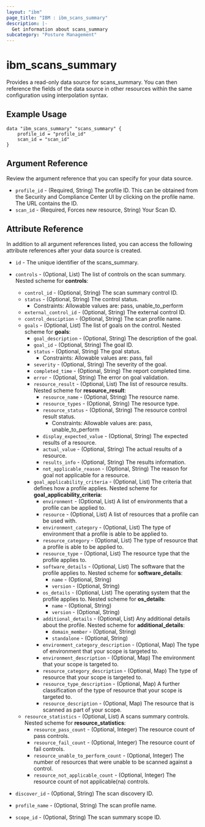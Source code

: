 ```yaml
---
layout: "ibm"
page_title: "IBM : ibm_scans_summary"
description: |-
  Get information about scans_summary
subcategory: "Posture Management"
---
```


# ibm_scans_summary

Provides a read-only data source for scans_summary. You can then reference the fields of the data source in other resources within the same configuration using interpolation syntax.

## Example Usage

```hcl
data "ibm_scans_summary" "scans_summary" {
	profile_id = "profile_id"
	scan_id = "scan_id"
}
```

## Argument Reference

Review the argument reference that you can specify for your data source.

* `profile_id` - (Required, String) The profile ID. This can be obtained from the Security and Compliance Center UI by clicking on the profile name. The URL contains the ID.
* `scan_id` - (Required, Forces new resource, String) Your Scan ID.

## Attribute Reference

In addition to all argument references listed, you can access the following attribute references after your data source is created.

* `id` - The unique identifier of the scans_summary.
* `controls` - (Optional, List) The list of controls on the scan summary.
Nested scheme for **controls**:
	* `control_id` - (Optional, String) The scan summary control ID.
	* `status` - (Optional, String) The control status.
	  * Constraints: Allowable values are: pass, unable_to_perform
	* `external_control_id` - (Optional, String) The external control ID.
	* `control_desciption` - (Optional, String) The scan profile name.
	* `goals` - (Optional, List) The list of goals on the control.
	Nested scheme for **goals**:
		* `goal_description` - (Optional, String) The description of the goal.
		* `goal_id` - (Optional, String) The goal ID.
		* `status` - (Optional, String) The goal status.
		  * Constraints: Allowable values are: pass, fail
		* `severity` - (Optional, String) The severity of the goal.
		* `completed_time` - (Optional, String) The report completed time.
		* `error` - (Optional, String) The error on goal validation.
		* `resource_result` - (Optional, List) The list of resource results.
		Nested scheme for **resource_result**:
			* `resource_name` - (Optional, String) The resource name.
			* `resource_types` - (Optional, String) The resource type.
			* `resource_status` - (Optional, String) The resource control result status.
			  * Constraints: Allowable values are: pass, unable_to_perform
			* `display_expected_value` - (Optional, String) The expected results of a resource.
			* `actual_value` - (Optional, String) The actual results of a resource.
			* `results_info` - (Optional, String) The results information.
			* `not_applicable_reason` - (Optional, String) The reason for goal not applicable for a resource.
		* `goal_applicability_criteria` - (Optional, List) The criteria that defines how a profile applies.
		Nested scheme for **goal_applicability_criteria**:
			* `environment` - (Optional, List) A list of environments that a profile can be applied to.
			* `resource` - (Optional, List) A list of resources that a profile can be used with.
			* `environment_category` - (Optional, List) The type of environment that a profile is able to be applied to.
			* `resource_category` - (Optional, List) The type of resource that a profile is able to be applied to.
			* `resource_type` - (Optional, List) The resource type that the profile applies to.
			* `software_details` - (Optional, List) The software that the profile applies to.
			Nested scheme for **software_details**:
				* `name` - (Optional, String)
				* `version` - (Optional, String)
			* `os_details` - (Optional, List) The operating system that the profile applies to.
			Nested scheme for **os_details**:
				* `name` - (Optional, String)
				* `version` - (Optional, String)
			* `additional_details` - (Optional, List) Any additional details about the profile.
			Nested scheme for **additional_details**:
				* `domain_member` - (Optional, String)
				* `standalone` - (Optional, String)
			* `environment_category_description` - (Optional, Map) The type of environment that your scope is targeted to.
			* `environment_description` - (Optional, Map) The environment that your scope is targeted to.
			* `resource_category_description` - (Optional, Map) The type of resource that your scope is targeted to.
			* `resource_type_description` - (Optional, Map) A further classification of the type of resource that your scope is targeted to.
			* `resource_description` - (Optional, Map) The resource that is scanned as part of your scope.
	* `resource_statistics` - (Optional, List) A scans summary controls.
	Nested scheme for **resource_statistics**:
		* `resource_pass_count` - (Optional, Integer) The resource count of pass controls.
		* `resource_fail_count` - (Optional, Integer) The resource count of fail controls.
		* `resource_unable_to_perform_count` - (Optional, Integer) The number of resources that were unable to be scanned against a control.
		* `resource_not_applicable_count` - (Optional, Integer) The resource count of not applicable(na) controls.

* `discover_id` - (Optional, String) The scan discovery ID.

* `profile_name` - (Optional, String) The scan profile name.

* `scope_id` - (Optional, String) The scan summary scope ID.

